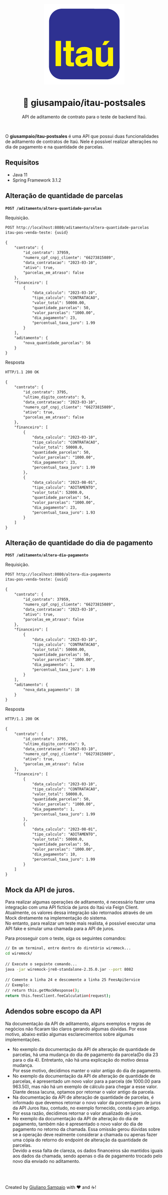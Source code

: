<p align="center">
    <img width="256" src="assets/itau.png" alt="maestriam/samurai logo">
</p>

<h1 align="center">🏦 giusampaio/itau-postsales</h1>

<p align="center">
  API de aditamento de contrato para o teste de backend Itaú.
</p>
<br>

O **giusampaio/itau-postsales** é uma API que possui duas funcionalidades de aditamento de contratos de Itaú.
Nele é possível realizar alterações no dia de pagamento e na quantidade de parcelas.  

## Requisitos

- Java 11
- Spring Framework 3.1.2

## Alteração de quantidade de parcelas
**`POST /aditamento/altera-quantidade-parcelas`**

Requisição.
```http
POST http://localhost:8080/aditamento/altera-quantidade-parcelas
itau-pos-venda-teste: {uuid}

{
    "contrato": {
        "id_contrato": 37959,
        "numero_cpf_cnpj_cliente": "66273815089",
        "data_contratacao": "2023-03-10",
        "ativo": true,
        "parcelas_em_atraso": false
    },
    "financeiro": [
        {
            "data_calculo": "2023-03-10",
            "tipo_calculo": "CONTRATACAO",
            "valor_total": 50000.00,
            "quantidade_parcelas": 50,
            "valor_parcelas": "1000.00",
            "dia_pagamento": 23,
            "percentual_taxa_juro": 1.99
        }
    ],
    "aditamento": {
        "nova_quantidade_parcelas": 56
    }
}   
```

Resposta
```http
HTTP/1.1 200 OK

{
    "contrato": {
        "id_contrato": 3795,
        "ultimo_digito_contrato": 9,
        "data_contratacao": "2023-03-10",
        "numero_cpf_cnpj_cliente": "66273815089",
        "ativo": true,
        "parcelas_em_atraso": false
    },
    "financeiro": [
        {
            "data_calculo": "2023-03-10",
            "tipo_calculo": "CONTRATACAO",
            "valor_total": 50000.0,
            "quantidade_parcelas": 50,
            "valor_parcelas": "1000.00",
            "dia_pagamento": 23,
            "percentual_taxa_juro": 1.99
        },
        {
            "data_calculo": "2023-08-01",
            "tipo_calculo": "ADITAMENTO",
            "valor_total": 52000.0,
            "quantidade_parcelas": 54,
            "valor_parcelas": "1000.00",
            "dia_pagamento": 23,
            "percentual_taxa_juro": 1.93
        }
    ]
}
```


## Alteração de quantidade do dia de pagamento
**`POST /aditamento/altera-dia-pagamento`**


Requisição.
```http
POST http://localhost:8080/altera-dia-pagamento
itau-pos-venda-teste: {uuid}

{
    "contrato": {
        "id_contrato": 37959,
        "numero_cpf_cnpj_cliente": "66273815089",
        "data_contratacao": "2023-03-10",
        "ativo": true,
        "parcelas_em_atraso": false
    },
    "financeiro": [
        {
            "data_calculo": "2023-03-10",
            "tipo_calculo": "CONTRATACAO",
            "valor_total": 50000.00,
            "quantidade_parcelas": 50,
            "valor_parcelas": "1000.00",
            "dia_pagamento": 1,
            "percentual_taxa_juro": 1.99
        }
    ],
    "aditamento": {
        "nova_data_pagamento": 10
    }
}   
```
Resposta
```http
HTTP/1.1 200 OK

{
    "contrato": {
        "id_contrato": 3795,
        "ultimo_digito_contrato": 9,
        "data_contratacao": "2023-03-10",
        "numero_cpf_cnpj_cliente": "66273815089",
        "ativo": true,
        "parcelas_em_atraso": false
    },
    "financeiro": [
        {
            "data_calculo": "2023-03-10",
            "tipo_calculo": "CONTRATACAO",
            "valor_total": 50000.0,
            "quantidade_parcelas": 50,
            "valor_parcelas": "1000.00",
            "dia_pagamento": 1,
            "percentual_taxa_juro": 1.99
        },
        {
            "data_calculo": "2023-08-01",
            "tipo_calculo": "ADITAMENTO",
            "valor_total": 50000.0,
            "quantidade_parcelas": 50,
            "valor_parcelas": "1000.00",
            "dia_pagamento": 10,
            "percentual_taxa_juro": 1.99
        }
    ]
}
```
## Mock da API de juros.
Para realizar algumas operações de aditamento, é necessário fazer uma integração com uma API fictícia de 
juros do Itaú via Feign Client. Atualmente, os valores dessa integração são retornados através de um Mock 
diretamente na implementação do sistema.   
No entanto, para realizar um teste mais realista, é possível executar uma API fake e simular uma chamada para a API de juros.

Para prosseguir com o teste, siga os seguintes comandos:
``` bash
// Em um terminal, entre dentro do diretório wiremock...
cd wiremock/    

// Execute o seguinte comando...
java -jar wiremock-jre8-standalone-2.35.0.jar --port 8082

// Comente a linha 24 e descomente a linha 25 FeesApiService
// Exemplo:
// return this.getMockResponse();
return this.feesClient.feeCalculation(request); 
```

## Adendos sobre escopo da API
Na documentação da API de aditamento, alguns exemplos e regras de negócios não ficaram tão claros gerando 
algumas dúvidas. Por esse motivo, abaixo estão algumas esclarecimentos sobre algumas implementações.

- No exemplo da documentação da API de alteração de quantidade de parcelas, há uma mudança do dia de 
  pagamento da parcela(Do dia 23 para o dia 4). Entretanto, não há uma explicação do motivo dessa mudança.  
  Por esse motivo, decidimos manter o valor antigo do dia de pagamento.  
- No exemplo da documentação da API de alteração de quantidade de parcelas, é apresentado um novo valor para a 
  parcela (de 1000.00 para 963.50), mas não há um exemplo de cálculo para chegar a esse valor.   
  Diante dessa lacuna, optamos por retornar o valor antigo da parcela.
- Na documentação da API de alteração de quantidade de parcelas, é informado que devemos retornar o novo 
  valor da porcentagem de juros da API Juros Itau, contudo, no exemplo fornecido, consta o juro antigo.  
  Por essa razão, decidimos retornar o valor atualizado de juros.
- No exemplo da documentação da API de alteração do dia de pagamento, também não é apresentado o novo 
  valor do dia de pagamento no retorno da chamada. Essa omissão gerou dúvidas sobre se a operação deve 
  realmente considerar a chamada ou apenas fazer uma cópia do retorno do endpoint de alteração da 
  quantidade de parcelas.    
  Devido a essa falta de clareza, os dados financeiros são mantidos iguais aos 
  dados da chamada, sendo apenas o dia de pagamento trocado pelo novo dia enviado no aditamento.

<br></br>  
Created by [Giuliano Sampaio](https://github.com/giusampaio) with ❤️ and ☕!